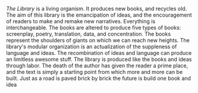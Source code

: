 _The Library_ is a living organism. It produces new books, and recycles old. The aim of this library is the emancipation of ideas, and the encouragement of readers to make and remake new narratives. Everything is interchangeable. The books are altered to produce five types of books: screenplay, poetry, translation, data, and concentration. The books represent the shoulders of giants on which we can reach new heights. The library's modular organization is an actualization of the suppleness of language and ideas. The recombination of ideas and language can produce an limitless awesome stuff. The library is produced like the books and ideas through labor. The death of the author has given the reader a prime place, and the text is simply a starting point from which more and more can be built. Just as a road is paved brick by brick the future is build one book and idea 